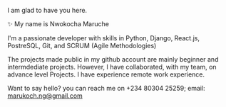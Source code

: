 I am glad to have you here. 

✨ My name is Nwokocha Maruche

I'm a passionate developer with skills in Python, Django, React.js, PostreSQL, Git, and SCRUM (Agile Methodologies) 

The projects made public in my github account are mainly beginner and intermdediate projects. However, I have collaborated, with my team, on advance level Projects. I have experience remote work experience.

Want to say hello? you can reach me on +234 80304 25259; email: marukoch.ng@gmail.com

<!---
maru-koch/maru-koch is a ✨ special ✨ repository because its `README.md` (this file) appears on your GitHub profile.
You can click the Preview link to take a look at your changes.
--->

